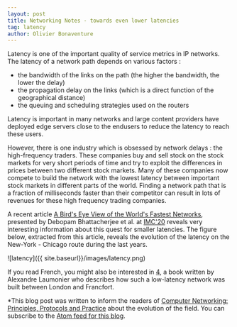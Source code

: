 ```yaml
---
layout: post
title: Networking Notes - towards even lower latencies
tag: latency
author: Olivier Bonaventure
---
```


Latency is one of the important quality of service metrics in IP networks. The latency of a network path depends on various factors :

 - the bandwidth of the links on the path (the higher the bandwidth, the lower the delay)
 - the propagation delay on the links (which is a direct function of the geographical distance)
 - the queuing and scheduling strategies used on the routers

Latency is important in many networks and large content providers have deployed edge servers close to the endusers to reduce the latency to reach these users.

However, there is one industry which is obsessed by network delays : the high-frequency traders. These companies buy and sell stock on the stock markets for very short periods of time and try to exploit the differences in prices between two different stock markets. Many of these companies now compete to build the network with the lowest latency between important stock markets in different parts of the world. Finding a network path that is a fraction of milliseconds faster than their competitor can result in lots of revenues for these high frequency trading companies.

A recent article [A Bird's Eye View of the World's Fastest Networks](https://dl.acm.org/doi/10.1145/3419394.3423620), presented by Debopam Bhattacherjee et al. at [IMC'20](https://conferences.sigcomm.org/imc/2020/) reveals very interesting information about this quest for smaller latencies. The figure below, extracted from this article, reveals the evolution of the latency on the New-York - Chicago route during the last years.  

![latency]({{ site.baseurl}}/images/latency.png)


If you read French, you might also be interested in [4](http://www.zones-sensibles.org/alexandre-laumonier-4/), a book written by Alexandre Laumonier who describes how such a low-latency network was built between London and Francfort.


*This blog post was written to inform the readers of [Computer Networking: Principles, Protocols and Practice](https://www.computer-networking.info) about the evolution of the field. You can subscribe to the [Atom feed for this blog](http://blog.computer-networking.info/feed.xml).